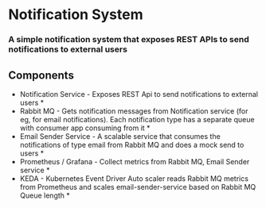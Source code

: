 # Notification System #
### A simple notification system that exposes REST APIs to send notifications to external users ###

## Components ##
* Notification Service - Exposes REST Api to send notifications to external users *
* Rabbit MQ - Gets notification messages from Notification service (for eg, for email notifications). Each notification type has a separate queue with consumer app consuming from it *
* Email Sender Service - A scalable service that consumes the notifications of type email from Rabbit MQ and does a mock send to users *
* Prometheus / Grafana - Collect metrics from Rabbit MQ, Email Sender service *
* KEDA - Kubernetes Event Driver Auto scaler reads Rabbit MQ metrics from Prometheus and scales email-sender-service based on Rabbit MQ Queue length *



